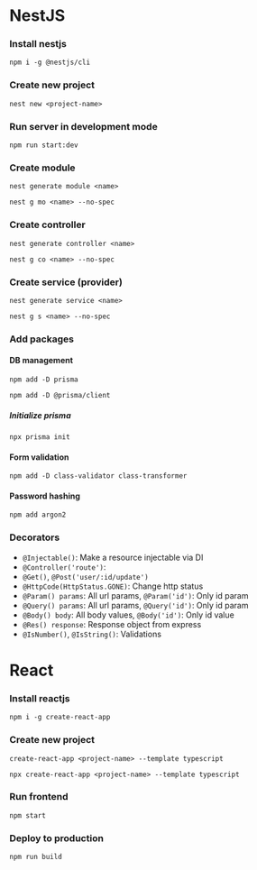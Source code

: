 # NestJS
### Install nestjs
`npm i -g @nestjs/cli`

### Create new project
`nest new <project-name>`

### Run server in development mode
`npm run start:dev`

### Create module
`nest generate module <name>`

`nest g mo <name> --no-spec`

### Create controller
`nest generate controller <name>`

`nest g co <name> --no-spec`

### Create service (provider)
`nest generate service <name>`

`nest g s <name> --no-spec`

### Add packages
#### DB management

`npm add -D prisma`

`npm add -D @prisma/client`

##### Initialize prisma
`npx prisma init`

#### Form validation
`npm add -D class-validator class-transformer`

#### Password hashing
`npm add argon2`

### Decorators
- `@Injectable()`: Make a resource injectable via DI
- `@Controller('route')`:
- `@Get()`, `@Post('user/:id/update')`
- `@HttpCode(HttpStatus.GONE)`: Change http status
- `@Param() params`: All url params, `@Param('id')`: Only id param
- `@Query() params`: All url params, `@Query('id')`: Only id param
- `@Body() body`: All body values, `@Body('id')`: Only id value
- `@Res() response`: Response object from express
- `@IsNumber()`, `@IsString()`: Validations

# React 
### Install reactjs
`npm i -g create-react-app`

### Create new project
`create-react-app <project-name> --template typescript`

`npx create-react-app <project-name> --template typescript`

### Run frontend
`npm start`

### Deploy to production
`npm run build`
